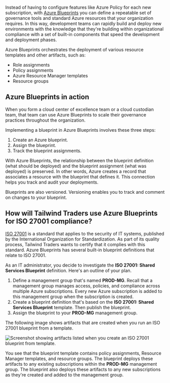 
Instead of having to configure features like Azure Policy for each new subscription, with [Azure Blueprints](https://azure.microsoft.com/services/blueprints) you can define a repeatable set of governance tools and standard Azure resources that your organization requires. In this way, development teams can rapidly build and deploy new environments with the knowledge that they're building within organizational compliance with a set of built-in components that speed the development and deployment phases.

Azure Blueprints orchestrates the deployment of various resource templates and other artifacts, such as:

- Role assignments
- Policy assignments
- Azure Resource Manager templates
- Resource groups

## Azure Blueprints in action

When you form a cloud center of excellence team or a cloud custodian team, that team can use Azure Blueprints to scale their governance practices throughout the organization.

Implementing a blueprint in Azure Blueprints involves these three steps:

1. Create an Azure blueprint.
2. Assign the blueprint.
3. Track the blueprint assignments.

With Azure Blueprints, the relationship between the blueprint definition (what should be deployed) and the blueprint assignment (what was deployed) is preserved. In other words, Azure creates a record that associates a resource with the blueprint that defines it. This connection helps you track and audit your deployments.

Blueprints are also versioned. Versioning enables you to track and comment on changes to your blueprint.

## How will Tailwind Traders use Azure Blueprints for ISO 27001 compliance?

[ISO 27001](https://www.iso.org/isoiec-27001-information-security.html) is a standard that applies to the security of IT systems, published by the International Organization for Standardization. As part of its quality process, Tailwind Traders wants to certify that it complies with this standard. Azure Blueprints has several built-in blueprint definitions that relate to ISO 27001.

As an IT administrator, you decide to investigate the **ISO 27001: Shared Services Blueprint** definition. Here's an outline of your plan.

1. Define a management group that's named **PROD-MG**. Recall that a management group manages access, policies, and compliance across multiple Azure subscriptions. Every new Azure subscription is added to this management group when the subscription is created.
2. Create a blueprint definition that's based on the **ISO 27001: Shared Services Blueprint** template. Then publish the blueprint.
3. Assign the blueprint to your **PROD-MG** management group.

The following image shows artifacts that are created when you run an ISO 27001 blueprint from a template.

![Screenshot showing artifacts listed when you create an ISO 27001 blueprint from template.](https://learn.microsoft.com/en-us/training/azure-fundamentals/build-cloud-governance-strategy-azure/media/10-iso-27001-shared-blueprint-dc443de7.png)

You see that the blueprint template contains policy assignments, Resource Manager templates, and resource groups. The blueprint deploys these artifacts to any existing subscriptions within the **PROD-MG** management group. The blueprint also deploys these artifacts to any new subscriptions as they're created and added to the management group.